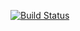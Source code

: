 
[![Build Status](http://137.135.242.145:8889/idprest/jobService/status/App1/Pipe1)](https://travis-ci.com/Infosys/openIDP)

